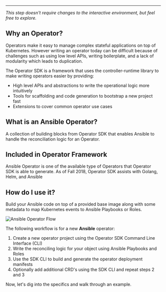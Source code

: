 ***
_This step doesn't require changes to the interactive environment, but feel free to explore._

## Why an Operator?

Operators make it easy to manage complex stateful applications on top of Kubernetes. However writing an operator today can be difficult because of challenges such as using low level APIs, writing boilerplate, and a lack of modularity which leads to duplication.

The Operator SDK is a framework that uses the controller-runtime library to make writing operators easier by providing:

* High level APIs and abstractions to write the operational logic more intuitively
* Tools for scaffolding and code generation to bootstrap a new project fast
* Extensions to cover common operator use cases

## What is an Ansible Operator?

A collection of building blocks from Operator SDK that enables Ansible to handle the reconciliation logic for an Operator.

## Included in Operator Framework

Ansible Operator is one of the available type of Operators that Operator SDK is able to generate.   As of Fall 2018, Operator SDK assists with Golang, Helm, and Ansible


## How do I use it?

Build your Ansible code on top of a provided base image along with some metadata to map Kubernetes events to Ansible Playbooks or Roles.

![Ansible Operator Flow](https://raw.githubusercontent.com/openshift-labs/learn-katacoda/master/ansibleop/ansible-operator-overview/assets/images/ansible-op-flow.png)

The following workflow is for a new **Ansible** operator:

1. Create a new operator project using the Operator SDK Command Line Interface (CLI)
2. Write the reconciling logic for your object using Ansible Playbooks and Roles
3. Use the SDK CLI to build and generate the operator deployment manifests
4. Optionally add additional CRD's using the SDK CLI and repeat steps 2 and 3

Now, let's dig into the specifics and walk through an example.

